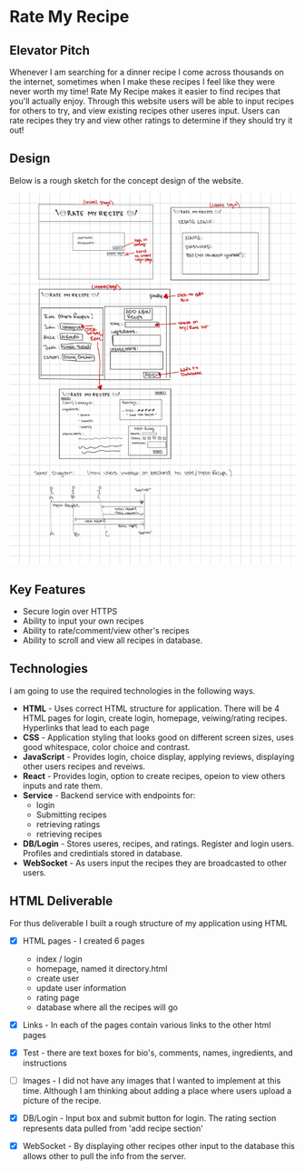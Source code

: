 # Rate My Recipe

## Elevator Pitch

Whenever I am searching for a dinner recipe I come across thousands on the internet, sometimes when I make these recipes I feel like they were never worth my time! Rate My Recipe makes it easier to find recipes that you'll actually enjoy. Through this website users will be able to input recipes for others to try, and view existing recipes other useres input. Users can rate recipes they try and view other ratings to determine if they should try it out!

## Design
Below is a rough sketch for the concept design of the website.

![](rate_my_recipe_design-2.jpg)

## Key Features

- Secure login over HTTPS
- Ability to input your own recipes
- Ability to rate/comment/view other's recipes
- Ability to scroll and view all recipes in database.

## Technologies

I am going to use the required technologies in the following ways.

- **HTML** - Uses correct HTML structure for application. There will be 4 HTML pages for login, create login, homepage, veiwing/rating recipes. Hyperlinks that lead to each page
- **CSS** - Application styling that looks good on different screen sizes, uses good whitespace, color choice and contrast. 
- **JavaScript** - Provides login, choice display, applying reviews, displaying other users recipes and reveiws. 
- **React** - Provides login, option to create recipes, opeion to view others inputs and rate them.
- **Service** - Backend service with endpoints for:
    - login
    - Submitting recipes
    - retrieving ratings
    - retrieving recipes
- **DB/Login** - Stores useres, recipes, and ratings. Register and login users. Profiles and credintials stored in database.
- **WebSocket** - As users input the recipes they are broadcasted to other users.

## HTML Deliverable
For thus deliverable I built a rough structure of my application using HTML

- [x] HTML pages - I created 6 pages
    - index / login
    - homepage, named it directory.html
    - create user 
    - update user information
    - rating page
    - database where all the recipes will go

- [x] Links - In each of the pages contain various links to the other html pages
- [x] Test - there are text boxes for bio's, comments, names, ingredients, and instructions
- [ ] Images - I did not have any images that I wanted to implement at this time. Although I am thinking about adding a place where users upload a picture of the recipe.
- [x] DB/Login - Input box and submit button for login. The rating section represents data pulled from 'add recipe section'
- [x] WebSocket - By displaying other recipes other input to the database this allows other to pull the info from the server. 
